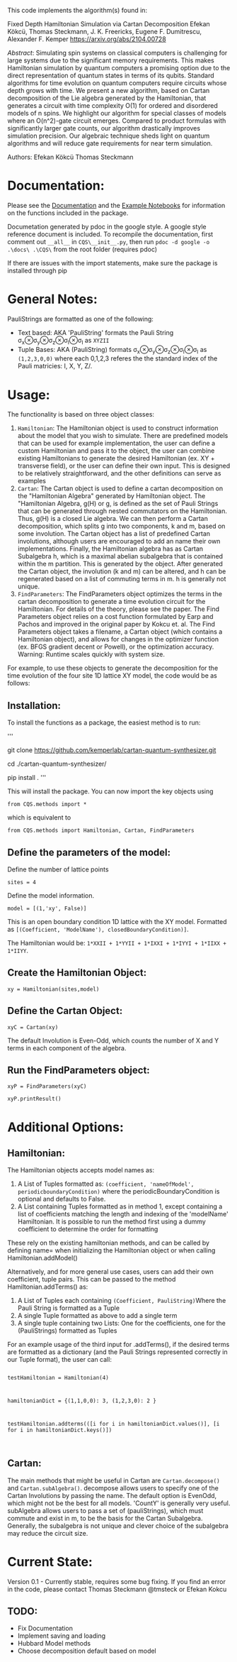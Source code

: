 This code implements the algorithm(s) found in:

Fixed Depth Hamiltonian Simulation via Cartan Decomposition
Efekan Kökcü, Thomas Steckmann, J. K. Freericks, Eugene F. Dumitrescu, Alexander F. Kemper
https://arxiv.org/abs/2104.00728

_Abstract_:
Simulating spin systems on classical computers is challenging for large systems due to the significant memory requirements. This makes Hamiltonian simulation by quantum computers a promising option due to the direct representation of quantum states in terms of its qubits. Standard algorithms for time evolution on quantum computers require circuits whose depth grows with time. We present a new algorithm, based on Cartan decomposition of the Lie algebra generated by the Hamiltonian, that generates a circuit with time complexity O(1) for ordered and disordered models of n spins. We highlight our algorithm for special classes of models where an O(n^2)-gate circuit emerges. Compared to product formulas with significantly larger gate counts, our algorithm drastically improves simulation precision. Our algebraic technique sheds light on quantum algorithms and will reduce gate requirements for near term simulation.

Authors:
  Efekan Kökcü
  Thomas Steckmann

# Documentation:
Please see the [Documentation](docs/) and the [Example Notebooks](examples/) for information on the functions included in the package. 

Documetation generated by pdoc in the google style. A google style reference document is included. 
To recompile the documentation, first comment out `__all__` in `CQS\__init__.py`, then run 
`pdoc -d google -o .\docs\ .\CQS\` 
from the root folder (requires pdoc) 

If there are issues with the import statements, make sure the package is installed through pip

# General Notes:
PauliStrings are formatted as one of the following:
* Text based: AKA 'PauliString' formats the Pauli String σ<sub>x</sub>⊗σ<sub>y</sub>⊗σ<sub>z</sub>⊗σ<sub>I</sub>⊗σ<sub>I</sub> as `XYZII`
* Tuple Bases: AKA (PauliString) formats σ<sub>x</sub>⊗σ<sub>y</sub>⊗σ<sub>z</sub>⊗σ<sub>I</sub>⊗σ<sub>I</sub> as `(1,2,3,0,0)` where each 0,1,2,3 referes the the standard index of the Pauli matricies: I, X, Y, Z/.
# Usage:
The functionality is based on three object classes:
<ol>
    <li> <code>Hamiltonian</code>: The Hamiltonian object is used to construct information about the model that you wish to simulate. There are predefined models that can be used for example implementation, the user can define a custom Hamiltonian and pass it to the object, the user can combine existing Hamiltonians to generate the desired Hamiltonian (ex. XY + transverse field), or the user can define their own input. This is designed to be relatively straightforward, and the other definitions can serve as examples </li>
    <li> <code>Cartan</code>: The Cartan object is used to define a cartan decomposition on the "Hamiltonian Algebra" generated by Hamiltonian object. The "Hamiltonian Algebra, g(H) or g, is defined as the set of Pauli Strings that can be generated through nested commutators on the Hamiltonian. Thus, g(H) is a closed Lie algebra. We can then perform a Cartan decomposition, which splits g into two components, k and m, based on some involution. The Cartan object has a list of predefined Cartan involutions, although users are encouraged to add an name their own implementations. Finally, the Hamiltonian algebra has as Cartan Subalgebra h, which is a maximal abelian subalgebra that is contained within the m partition. This is generated by the object.  After generated the Cartan object, the involution (k and m) can be altered, and h can be regenerated based on a list of commuting terms in m. h is generally not unique. </li>
    <li> <code>FindParameters</code>: The FindParameters object optimizes the terms in the cartan decomposition to generate a time evolution circuit for the Hamiltonian. For details of the theory, please see the paper. The Find Parameters object relies on a cost function formulated by Earp and Pachos and improved in the original paper by Kokcu et. al. The Find Parameters object takes a filename, a Cartan object (which contains a Hamiltonian object), and allows for changes in the optimizer function (ex. BFGS gradient decent or Powell), or the optimization accuracy. Warning: Runtime scales quickly with system size. </li>
</ol>
For example, to use these objects to generate the decomposition for the time evolution of the four site 1D lattice XY model, the code would be as follows:

## Installation:
To install the functions as a package, the easiest method is to run:

'''

  git clone https://github.com/kemperlab/cartan-quantum-synthesizer.git
  
  cd ./cartan-quantum-synthesizer/
  
  pip install .
'''

This will install the package. You can now import the key objects using 

`from CQS.methods import *`

which is equivalent to 

`from CQS.methods import Hamiltonian, Cartan, FindParameters`


## Define the parameters of the model:
Define the number of lattice points

`sites = 4`

Define the model information.

`model = [(1,'xy', False)] `

 This is an open boundary condition 1D lattice with the XY model. Formatted as `[(Coefficient, 'ModelName'), closedBoundaryCondition)]`.

The Hamiltonian would be: `1*XXII + 1*YYII + 1*IXXI + 1*IYYI + 1*IIXX + 1*IIYY`. 


## Create the Hamiltonian Object:

`xy = Hamiltonian(sites,model)`

## Define the Cartan Object:

`xyC = Cartan(xy)`

The default Involution is Even-Odd, which counts the number of X and Y terms in each component of the algebra. 

## Run the FindParameters object:

`xyP = FindParameters(xyC)`

`xyP.printResult()`

# Additional Options:
## Hamiltonian:
The Hamiltonian objects accepts model names as:
<ol>
  <li>A List of Tuples formatted as: <code>(coefficient, 'nameOfModel', periodicboundaryCondition)</code> where the periodicBoundaryCondition is optional and defaults to False. </li>
  <li>A List containing Tuples formatted as in method 1, except containing a list of coefficients matching the length and indexing of the 'modelName' Hamiltonian. It is possible to run the method first using a dummy coefficient to determine the order for formatting</li>
</ol>
These rely on the existing hamiltonian methods, and can be called by defining name= when initializing the Hamiltonian object or when calling Hamiltonian.addModel()

Alternatively, and for more general use cases, users can add their own coefficient, tuple pairs. This can be passed to the method Hamiltonian.addTerms() as:
<ol>
  <li>A List of Tuples each containing <code>(Coefficient, PauliString)</code>Where the Pauli String is formatted as a Tuple</li>
  <li>A single Tuple formatted as above to add a single term</li>
  <li>A single tuple containing two Lists: One for the coefficients, one for the (PauliStrings) formatted as Tuples</li>
</ol>
For an example usage of the third input for .addTerms(), if the desired terms are formatted as a dictionary (and the Pauli Strings represented correctly in our Tuple format), the user can call:

<code>

testHamiltonian = Hamiltonian(4) 

hamiltonianDict = {(1,1,0,0): 3, 
                   (1,2,3,0): 2
                  }

testHamiltonian.addterms(([i for i in hamiltonianDict.values()], [i for i in hamiltonianDict.keys()])

</code>

## Cartan:
The main methods that might be useful in Cartan are <code>Cartan.decompose()</code> and <code>Cartan.subAlgebra()</code>. decompose allows users to specify one of the Cartan Involutions by passing the name. The default option is EvenOdd, which might not be the best for all models. 'CountY' is generally very useful. subAlgebra allows users to pass a set of (pauliStrings), which must commute and exist in m, to be the basis for the Cartan Subalgebra. Generally, the subalgebra is not unique and clever choice of the subalgebra may reduce the circuit size. 

# Current State:
Version 0.1 - Currently stable, requires some bug fixing. If you find an error in the code, please contact Thomas Steckmann @tmsteck or Efekan Kokcu

## TODO: 
 * Fix Documentation
 * Implement saving and loading
 * Hubbard Model methods
 * Choose decomposition default based on model

